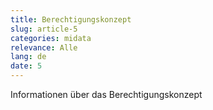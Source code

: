 ```yaml
---
title: Berechtigungskonzept
slug: article-5
categories: midata
relevance: Alle
lang: de
date: 5
---
```


Informationen über das Berechtigungskonzept
